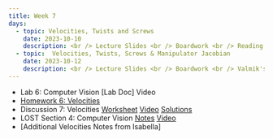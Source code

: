 ```yaml
---
title: Week 7
days:
  - topic: Velocities, Twists and Screws
    date: 2023-10-10
    description: <br /> Lecture Slides <br /> Boardwork <br /> Reading - MLS 2.4
  - topic:  Velocities, Twists, Screws & Manipulator Jacobian
    date: 2023-10-12
    description: <br /> Lecture Slides <br /> Boardwork <br /> Valmik's Slides <br /> Reading - MLS 2.4, 3.4
---
```


- Lab 6: Computer Vision [Lab Doc] Video
- [Homework 6: Velocities](../assets/hw/hw6_assignment.pdf)
- Discussion 7: Velocities [Worksheet](../assets/discussions/D7___Velocities_and_Adjoints.pdf) <a href="https://youtu.be/dWMAt8SyyHQ">Video</a> [Solutions](../assets/discussions/D7___Velocities_and_Adjoints_sol.pdf)
- LOST Section 4: Computer Vision [Notes](../assets/lost/LOST_Computer_Vision.pdf) [Video](https://youtu.be/bhM2Xad7NKQ)
- [Additional Velocities Notes from Isabella]

<a id="Week9"></a>